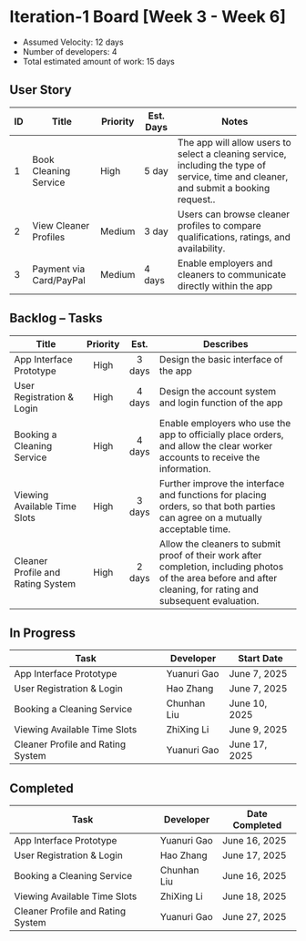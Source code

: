 # Iteration-1 Board [Week 3 - Week 6] 

* Assumed Velocity: 12 days
* Number of developers: 4
* Total estimated amount of work: 15 days
## User Story

| ID    | Title                             | Priority  | Est. Days | Notes                                |
| --    | -------------------------------   | --------  | --------- | ------------------------------------ |
| 1     | Book Cleaning Service             | High      |   5  day  | The app will allow users to select a cleaning service, including the type of service, time and cleaner, and submit a booking request..|
| 2     | View Cleaner Profiles             | Medium    |   3 day   | Users can browse cleaner profiles to compare qualifications, ratings, and availability.|
| 3     | Payment via Card/PayPal           | Medium    |   4 days  | Enable employers and cleaners to communicate directly within the app  |

## Backlog – Tasks

| Title                                     | Priority |    Est.    | Describes                            |
| ----------------------------------------- | :------: |  :----:    | ------------------------------------ |
| App Interface Prototype                   |   High   |  3 days    | Design the basic interface of the app|
| User Registration & Login                 |   High   |  4 days    | Design the account system and login function of the app|
| Booking a Cleaning Service                |   High   |  4 days    | Enable employers who use the app to officially place orders, and allow the clear worker accounts to receive the information.|
| Viewing Available Time Slots              |   High   |  3 days    | Further improve the interface and functions for placing orders, so that both parties can agree on a mutually acceptable time.|
| Cleaner Profile and Rating System         |   High   |  2 days    | Allow the cleaners to submit proof of their work after completion, including photos of the area before and after cleaning, for rating and subsequent evaluation.|
## In Progress

| Task                                      | Developer     | Start Date    |
| ----------------------------------------- | --------------| ------------- |
| App Interface Prototype                   |  Yuanuri Gao  | June 7, 2025  |
| User Registration & Login                 |  Hao Zhang    | June 7, 2025  |
| Booking a Cleaning Service                |  Chunhan Liu  | June 10, 2025 |
| Viewing Available Time Slots              |  ZhiXing Li   | June 9, 2025  |
| Cleaner Profile and Rating System         |  Yuanuri Gao  | June 17, 2025 |

## Completed
| Task                                      | Developer     | Date Completed    |
| ----------------------------------------- | --------------| -------------     |
| App Interface Prototype                   |  Yuanuri Gao  | June 16, 2025      |
| User Registration & Login                 |  Hao Zhang    | June 17, 2025      |
| Booking a Cleaning Service                |  Chunhan Liu  | June 16, 2025     |
| Viewing Available Time Slots              |  ZhiXing Li   | June 18, 2025      |
| Cleaner Profile and Rating System         |  Yuanuri Gao  | June 27, 2025     |



